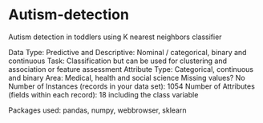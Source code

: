 # Autism-detection
Autism detection in toddlers using K nearest neighbors classifier

Data Type: Predictive and Descriptive: Nominal / categorical, binary and continuous 
Task: Classification but can be used for clustering and association or feature assessment
Attribute Type: Categorical, continuous and binary 
Area: Medical, health and social science 
Missing values? No 
Number of Instances (records in your data set): 1054 
Number of Attributes (fields within each record): 18 including the class variable 

Packages used: pandas, numpy, webbrowser, sklearn


